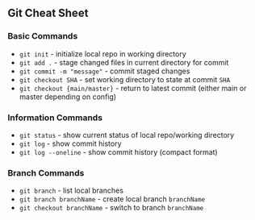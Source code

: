 ## Git Cheat Sheet

### Basic Commands

* `git init` - initialize local repo in working directory
* `git add .` - stage changed files in current directory for commit
* `git commit -m "message"` - commit staged changes
* `git checkout SHA` - set working directory to state at commit `SHA`
* `git checkout {main/master}` - return to latest commit (either main or master depending on config)

### Information Commands
* `git status` - show current status of local repo/working directory
* `git log` - show commit history
* `git log --oneline` - show commit history (compact format)

### Branch Commands
* `git branch` - list local branches
* `git branch branchName` - create local branch `branchName`
* `git checkout branchName` - switch to branch `branchName`
